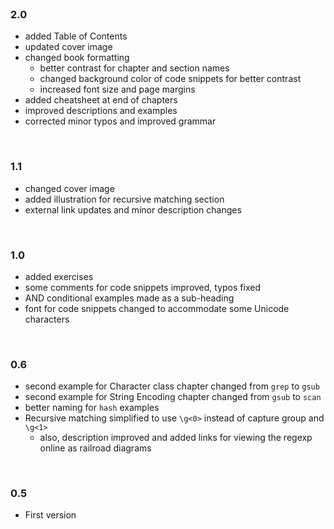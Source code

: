 <br>

### 2.0

* added Table of Contents
* updated cover image
* changed book formatting
    * better contrast for chapter and section names
    * changed background color of code snippets for better contrast
    * increased font size and page margins
* added cheatsheet at end of chapters
* improved descriptions and examples
* corrected minor typos and improved grammar

<br>

### 1.1

* changed cover image
* added illustration for recursive matching section
* external link updates and minor description changes

<br>

### 1.0

* added exercises
* some comments for code snippets improved, typos fixed
* AND conditional examples made as a sub-heading
* font for code snippets changed to accommodate some Unicode characters

<br>

### 0.6

* second example for Character class chapter changed from `grep` to `gsub`
* second example for String Encoding chapter changed from `gsub` to `scan`
* better naming for `hash` examples
* Recursive matching simplified to use `\g<0>` instead of capture group and `\g<1>`
    * also, description improved and added links for viewing the regexp online as railroad diagrams

<br>

### 0.5

* First version

